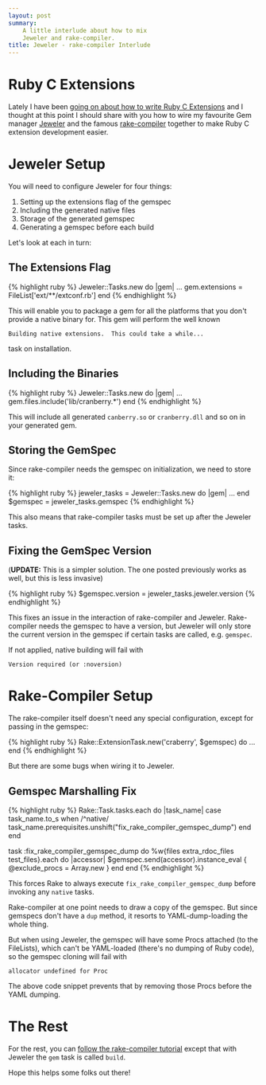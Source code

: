 ```yaml
---
layout: post
summary:
    A little interlude about how to mix
    Jeweler and rake-compiler.
title: Jeweler - rake-compiler Interlude
---
```


# Ruby C Extensions #

Lately I have been
[going on about how to write Ruby C Extensions][cextensions]
and I thought at this point I should share with
you how to wire my favourite Gem manager [Jeweler][]
and the famous [rake-compiler][] together to make
Ruby C extension development easier.


# Jeweler Setup #

You will need to configure Jeweler for four things:

1.  Setting up the extensions flag of the gemspec
2.  Including the generated native files
3.  Storage of the generated gemspec
4.  Generating a gemspec before each build

Let's look at each in turn:


## The Extensions Flag ##

{% highlight ruby %}
Jeweler::Tasks.new do |gem|
    ...
    gem.extensions = FileList['ext/**/extconf.rb']
end
{% endhighlight %}

This will enable you to package a gem for all
the platforms that you don't provide a native
binary for. This gem will perform the well known

    Building native extensions.  This could take a while...

task on installation.


## Including the Binaries ##

{% highlight ruby %}
Jeweler::Tasks.new do |gem|
    ...
    gem.files.include('lib/cranberry.*')
end
{% endhighlight %}

This will include all generated ` canberry.so `
or ` cranberry.dll ` and so on in your generated
gem.


## Storing the GemSpec ##

Since rake-compiler needs the gemspec on initialization,
we need to store it:

{% highlight ruby %}
jeweler_tasks = Jeweler::Tasks.new do |gem|
    ...
end
$gemspec = jeweler_tasks.gemspec
{% endhighlight %}

This also means that rake-compiler tasks must be set up
after the Jeweler tasks.


## Fixing the GemSpec Version ##

(**UPDATE:** This is a simpler solution. The one posted
previously works as well, but this is less invasive)

{% highlight ruby %}
$gemspec.version = jeweler_tasks.jeweler.version
{% endhighlight %}

This fixes an issue in the interaction of rake-compiler
and Jeweler. Rake-compiler needs the gemspec to have a
version, but Jeweler will only store the current version
in the gemspec if certain tasks are called, e.g.
` gemspec `.

If not applied, native building will fail with

    Version required (or :noversion)


# Rake-Compiler Setup #

The rake-compiler itself doesn't need any special
configuration, except for passing in the gemspec:

{% highlight ruby %}
Rake::ExtensionTask.new('craberry', $gemspec) do
    ...
end
{% endhighlight %}

But there are some bugs when wiring
it to Jeweler.


## Gemspec Marshalling Fix ##

{% highlight ruby %}
Rake::Task.tasks.each do |task_name|
    case task_name.to_s
    when /^native/
        task_name.prerequisites.unshift("fix_rake_compiler_gemspec_dump")
    end
end

task :fix_rake_compiler_gemspec_dump do
    %w{files extra_rdoc_files test_files}.each do |accessor|
        $gemspec.send(accessor).instance_eval {
            @exclude_procs = Array.new
        }
    end
end
{% endhighlight %}

This forces Rake to always execute
` fix_rake_compiler_gemspec_dump ` before
invoking any ` native ` tasks.

Rake-compiler at one point needs to draw a copy of
the gemspec. But since gemspecs don't have a ` dup `
method, it resorts to YAML-dump-loading the whole
thing.

But when using Jeweler, the gemspec will have some
Procs attached (to the FileLists), which can't be
YAML-loaded (there's no dumping of Ruby code),
so the gemspec cloning will fail with

    allocator undefined for Proc

The above code snippet prevents that by removing
those Procs before the YAML dumping.


# The Rest #

For the rest, you can
[follow the rake-compiler tutorial][rake-compiler]
except that with Jeweler the ` gem ` task is
called ` build `.

Hope this helps some folks out there!


[cextensions]:  ../../18/ruby-c-extension/     "Part 1 of the C Extension series"
[jeweler]:      http://github.com/technicalpickles/jeweler  "Jeweler - a gemspec manager"
[rake-compiler]: http://rake-compiler.rubyforge.org/     "The rake-compiler project"

